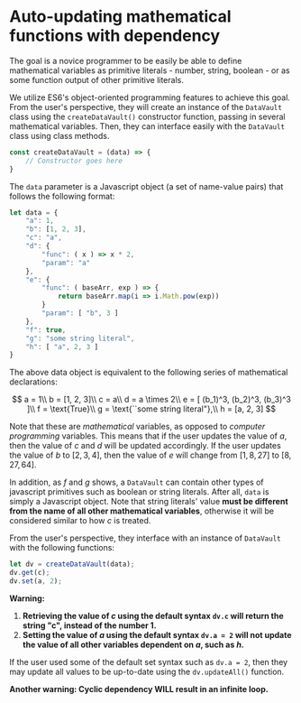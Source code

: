 # Auto-updating mathematical functions with dependency

The goal is a novice programmer to be easily be able to define mathematical variables as primitive literals - number, string, boolean - or as some function output of other primitive literals. 

We utilize ES6's object-oriented programming features to achieve this goal. From the user's perspective, they will create an instance of the `DataVault` class using the `createDataVault()` constructor function, passing in several mathematical variables. Then, they can interface easily with the `DataVault` class using class methods. 

```js
const createDataVault = (data) => {
	// Constructor goes here
}
```

The `data` parameter is a Javascript object (a set of name-value pairs) that follows the following format:

```js
let data = {
	"a": 1, 
	"b": [1, 2, 3], 
	"c": "a", 
	"d": {
		"func": ( x ) => x * 2,
		"param": "a"
	},
	"e": {
		"func": ( baseArr, exp ) => {
			return baseArr.map(i => i.Math.pow(exp))
		}
		"param": [ "b", 3 ]
	}, 
	"f": true,
	"g": "some string literal",
	"h": [ "a", 2, 3 ]
}
```

The above data object is equivalent to the following series of mathematical declarations:

$$
a = 1\\
b = [1, 2, 3]\\
c = a\\
d = a \times 2\\
e = [ (b_1)^3, (b_2)^3, (b_3)^3 ]\\
f = \text{True}\\
g = \text{``some string literal"},\\
h = [a, 2, 3]
$$

Note that these are *mathematical* variables, as opposed to *computer programming* variables. This means that if the user updates the value of $a$, then the value of $c$ and $d$ will be updated accordingly. If the user updates the value of $b$ to $[2, 3, 4]$, then the value of $e$ will change from $[ 1, 8, 27 ]$ to $[8, 27, 64]$. 

In addition, as $f$ and $g$ shows, a `DataVault` can contain other types of javascript primitives such as boolean or string literals. After all, `data` is simply a Javascript object. Note that string literals' value **must be different from the name of all other mathematical variables**, otherwise it will be considered similar to how $c$ is treated. 

From the user's perspective, they interface with an instance of `DataVault` with the following functions:

```js
let dv = createDataVault(data);
dv.get(c);
dv.set(a, 2);
```

**Warning:**

1. **Retrieving the value of $c$ using the default syntax `dv.c` will return the string "c", instead of the number 1.**
2. **Setting the value of $a$ using the default syntax `dv.a = 2` will not update the value of all other variables dependent on $a$, such as $h$.**

If the user used some of the default set syntax such as `dv.a = 2`, then they may update all values to be up-to-date using the `dv.updateAll()` function. 

**Another warning: Cyclic dependency WILL result in an infinite loop.**